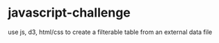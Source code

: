 # javascript-challenge
use js, d3, html/css to create a filterable table from an external data file
